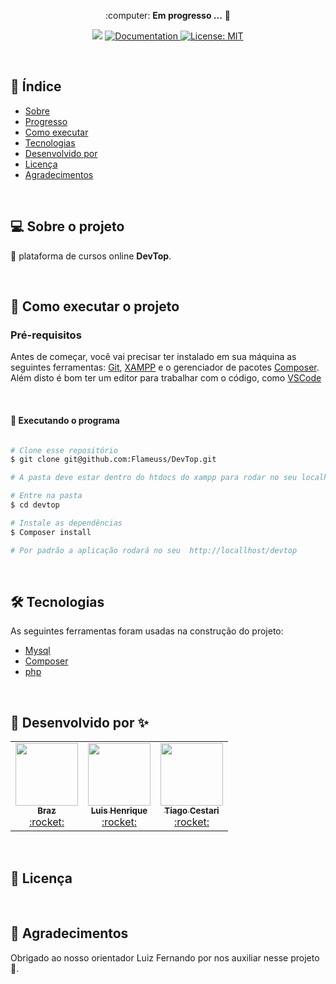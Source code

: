  
<p align="center"> :computer: <strong>Em progresso ...</strong> 🚧</p>

<p align="center"> 
   <img src="https://img.shields.io/badge/version-0.0.1-red.svg" />
  
  <a href="https://github.com/Flameuss">
    <img alt="Documentation" src="https://img.shields.io/badge/documentation-yes-brightgreen.svg" target="_blank" />
  </a>
 
 <a href="https://github.com/Flameuss">
    <img alt="License: MIT" src="https://img.shields.io/badge/License-MIT-blue.svg" target="_blank" />
  </a>
</p>

<br>

## :pushpin: Índice

- [Sobre](#sobre-o-projeto)
- [Progresso](#progresso)
- [Como executar](#executar)
- [Tecnologias](#tecnologia)
- [Desenvolvido por](#desenvolvido)
- [Licença](#licenca)
- [Agradecimentos](#agradecimentos)

<br>

<a id="sobre-o-projeto"></a>

## 💻 Sobre o projeto

:memo: plataforma de cursos online <b>DevTop</b>.

<br>

<a id="executar"></a>

## 🚀 Como executar o projeto

### Pré-requisitos

Antes de começar, você vai precisar ter instalado em sua máquina as seguintes ferramentas:
[Git](https://git-scm.com), [XAMPP](https://www.apachefriends.org/pt_br/index.html) e o gerenciador de pacotes [Composer](https://getcomposer.org/).
Além disto é bom ter um editor para trabalhar com o código, como [VSCode](https://code.visualstudio.com/)

<br>

#### 🧭 Executando o programa

```bash

# Clone esse repositório
$ git clone git@github.com:Flameuss/DevTop.git

# A pasta deve estar dentro do htdocs do xampp para rodar no seu localhost

# Entre na pasta
$ cd devtop

# Instale as dependências
$ Composer install

# Por padrão a aplicação rodará no seu  http://locallhost/devtop

```

<br>

<a id="tecnologia"></a>

## 🛠 Tecnologias

As seguintes ferramentas foram usadas na construção do projeto:

- [Mysql](https://www.mysql.com/)
- [Composer](https://getcomposer.org/)
- [php](https://www.php.net/)

<br>

<a id="desenvolvido"></a>

## :tada: Desenvolvido por ✨

<table>
  <tr>
<td align="center"><a href="https://github.com/BrazJu"><img src="https://avatars.githubusercontent.com/u/64876263?v=4" width="100px;" alt=""/><br /><sub><b>Braz</b></sub></a><br /><a href="#" title="Content">:rocket:</a></td>
<td align="center"><a href="https://github.com/Flameuss"><img src="https://avatars.githubusercontent.com/u/64844248?v=4" width="100px;" alt=""/><br /><sub><b>Luis Henrique</b></sub></a><br /><a href="#" title="Content">:rocket:</a></td>
<td align="center"><a href="https://github.com/CestariTiago/"><img src="https://avatars.githubusercontent.com/u/65381060?v=4" width="100px;" alt=""/><br /><sub><b>Tiago Cestari</b></sub></a><br /><a href="#" title="Content">:rocket:</a></td>
  </tr>
</table>

<br>

<a id="licenca"></a>

## :memo: Licença

<br>

<a id="agradecimento"></a>

## 💙 Agradecimentos

Obrigado ao nosso orientador Luiz Fernando por nos auxiliar nesse projeto 🚀.
